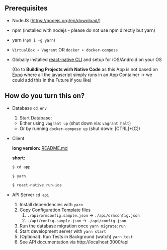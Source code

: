 ## Prerequisites

* NodeJS (https://nodejs.org/en/download/)
* npm (installed with nodejs - please do not use npm directly but yarn)
* yarn (`npm i -g yarn`)
* `VirtualBox + Vagrant` OR `docker + docker-compose`
* Globally installed [react-native CLI](https://facebook.github.io/react-native/docs/getting-started.html) and setup for iOS/Android on your OS

    (Go to **Building Projects wirh Native Code** as this App is not based on [Expo](https://expo.io/) where all the javascript simply runs in an App Container -> we could add this in the Future if you like)

## How do you turn this on?

* Database `cd env`
  1.  Start Database: 
    * Either using `vagrant up` (shut down via: `vagrant halt`)
    * Or by running `docker-compose up` (shut down: [CTRL]+[C])
* Client

    **long version:** [README.md](app/README.md)

    **short:**

  ```sh
  $ cd app

  $ yarn

  $ react-native run-ios
  ```

* API Server `cd api`
  1.  Install dependencies with `yarn`
  1.  Copy Configuration Template files
      1.  `./api/ormconfig.sample.json` -> `./api/ormconfig.json`
      1.  `./api/config.sample.json` -> `./api/config.json`
  1.  Run the database migration once `yarn migrate:run`
  1.  Start development server with `yarn start`
  1.  (Optional): Run Tests in Background (watch) `yarn test`
  1.  See API documentation via http://localhost:3000/api
